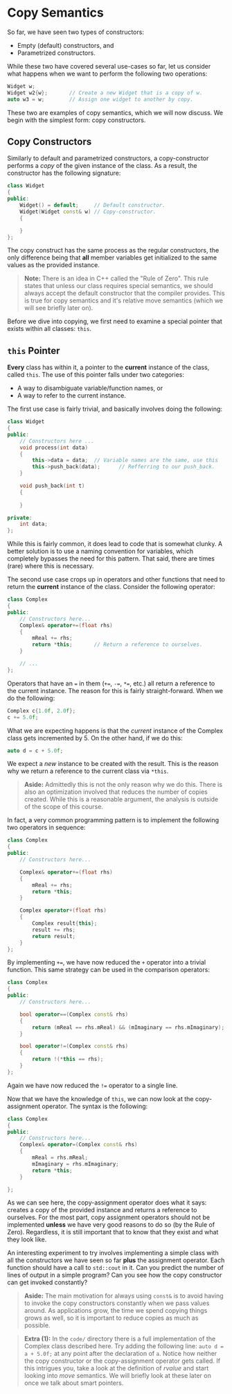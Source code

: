 # Copy Semantics
So far, we have seen two types of constructors:

* Empty (default) constructors, and
* Parametrized constructors.

While these two have covered several use-cases so far, let us consider what
happens when we want to perform the following two operations:

```c++
Widget w;
Widget w2{w};       // Create a new Widget that is a copy of w.
auto w3 = w;        // Assign one widget to another by copy.
```

These two are examples of copy semantics, which we will now discuss. We begin
with the simplest form: copy constructors.

## Copy Constructors
Similarly to default and parametrized constructors, a copy-constructor performs
a *copy* of the given instance of the class. As a result, the constructor has
the following signature:

```c++
class Widget
{
public:
    Widget() = default;     // Default constructor.
    Widget(Widget const& w) // Copy-constructor.
    {

    }
};
```

The copy construct has the same process as the regular constructors, the only
difference being that **all** member variables get initialized to the same
values as the provided instance.

> **Note:**
> There is an idea in C++ called the "Rule of Zero". This rule states that
> unless our class requires special semantics, we should always accept the
> default constructor that the compiler provides. This is true for copy
> semantics and it's relative move semantics (which we will see briefly later
> on).

Before we
dive into copying, we first need to examine a special pointer that exists within
all classes: `this`.

## `this` Pointer
**Every** class has within it, a pointer to the **current** instance of the
class, called `this`. The use of this pointer falls under two categories:

* A way to disambiguate variable/function names, or
* A way to refer to the current instance.

The first use case is fairly trivial, and basically involves doing the
following:

```c++
class Widget
{
public:
    // Constructors here ...
    void process(int data)
    {
        this->data = data;  // Variable names are the same, use this
        this->push_back(data);      // Refferring to our push_back.
    }

    void push_back(int t)
    {
        
    }

private:
    int data;
};
```

While this is fairly common, it does lead to code that is somewhat clunky. A
better solution is to use a naming convention for variables, which completely
bypasses the need for this pattern. That said, there are times (rare) where this
is necessary.

The second use case crops up in operators and other functions that need to
return the **current** instance of the class. Consider the following operator:

```c++
class Complex
{
public:
    // Constructors here...
    Complex& operator+=(float rhs)
    {
        mReal += rhs;
        return *this;       // Return a reference to ourselves.
    }

    // ...
};
```

Operators that have an `=` in them (`+=`, `-=`, `*=`, etc.) all return a
reference to the current instance. The reason for this is fairly
straight-forward. When we do the following:

```c++
Complex c{1.0f, 2.0f};
c += 5.0f;
```

What we are expecting happens is that the *current* instance of the Complex
class gets incremented by 5. On the other hand, if we do this:

```c++
auto d = c + 5.0f;
```

We expect a *new* instance to be created with the result. This is the reason why
we return a reference to the current class via `*this`.

> **Aside:**
> Admittedly this is not the only reason why we do this. There is also an
> optimization involved that reduces the number of copies created. While this is
> a reasonable argument, the analysis is outside of the scope of this course.

In fact, a very common programming pattern is to implement the following two
operators in sequence:

```c++
class Complex
{
public:
    // Constructors here...

    Complex& operator+=(float rhs)
    {
        mReal += rhs;
        return *this;
    }

    Complex operator+(float rhs)
    {
        Complex result{this};
        result += rhs;
        return result;
    }
};
```

By implementing `+=`, we have now reduced the `+` operator into a trivial
function. This same strategy can be used in the comparison operators:

```c++
class Complex
{
public:
    // Constructors here...

    bool operator==(Complex const& rhs)
    {
        return (mReal == rhs.mReal) && (mImaginary == rhs.mImaginary);
    }

    bool operator!=(Complex const& rhs)
    {
        return !(*this == rhs);
    }
};
```

Again we have now reduced the `!=` operator to a single line.

Now that we have the knowledge of `this`, we can now look at the copy-assignment
operator. The syntax is the following:

```c++
class Complex
{
public: 
    // Constructors here...
    Complex& operator=(Complex const& rhs)
    {
        mReal = rhs.mReal;
        mImaginary = rhs.mImaginary;
        return *this;
    }

};
```

As we can see here, the copy-assignment operator does what it says: creates a
copy of the provided instance and returns a reference to ourselves. For the most
part, copy assignment operators should not be implemented **unless** we have
very good reasons to do so (by the Rule of Zero). Regardless, it is still
important that to know that they exist and what they look like.

An interesting experiment to try involves implementing a simple class with all
the constructors we have seen so far **plus** the assignment operator. Each
function should have a call to `std::cout` in it. Can you predict the number of
lines of output in a simple program? Can you see how the copy constructor can
get invoked constantly?

> **Aside:**
> The main motivation for always using `const&` is to avoid having to invoke the
> copy constructors constantly when we pass values around. As applications grow,
> the time we spend copying things grows as well, so it is important to reduce
> copies as much as possible.

> **Extra (1):**
> In the `code/` directory there is a full implementation of the Complex class
> described here. Try adding the following line: `auto d = a + 5.0f;` at any
> point after the declaration of `a`. Notice how neither the copy constructor or
> the copy-assignment operator gets called. If this intrigues you, take a look
> at the definition of *rvalue* and start looking into *move* semantics. We will
> briefly look at these later on once we talk about smart pointers.
